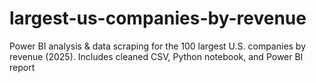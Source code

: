 # largest-us-companies-by-revenue
Power BI analysis &amp; data scraping for the 100 largest U.S. companies by revenue (2025). Includes cleaned CSV, Python notebook, and Power BI report
